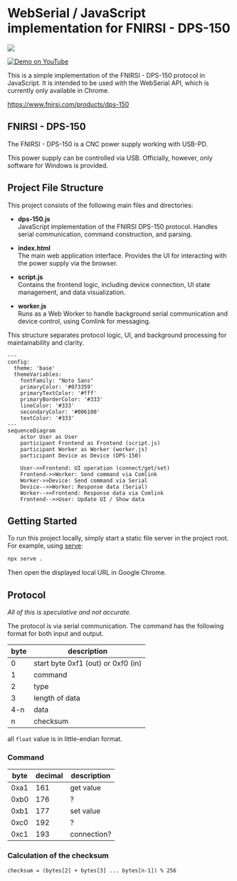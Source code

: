 WebSerial / JavaScript implementation for FNIRSI - DPS-150 
=========================================================

<img src="./docs/demo.png">

[![Demo on YouTube](https://img.youtube.com/vi/_RqsPEhD9YM/0.jpg)](https://www.youtube.com/watch?v=_RqsPEhD9YM )


This is a simple implementation of the FNIRSI - DPS-150 protocol in JavaScript. It is intended to be used with the WebSerial API, which is currently only available in Chrome.

https://www.fnirsi.com/products/dps-150

## FNIRSI - DPS-150 

The FNIRSI - DPS-150 is a CNC power supply working with USB-PD.

This power supply can be controlled via USB. Officially, however, only software for Windows is provided.

## Project File Structure

This project consists of the following main files and directories:

- **dps-150.js**  
  JavaScript implementation of the FNIRSI DPS-150 protocol. Handles serial communication, command construction, and parsing.

- **index.html**  
  The main web application interface. Provides the UI for interacting with the power supply via the browser.

- **script.js**  
  Contains the frontend logic, including device connection, UI state management, and data visualization.

- **worker.js**  
  Runs as a Web Worker to handle background serial communication and device control, using Comlink for messaging.

This structure separates protocol logic, UI, and background processing for maintainability and clarity.

```mermaid
---
config:
  theme: 'base'
  themeVariables:
    fontFamily: "Noto Sans"
    primaryColor: '#073359'
    primaryTextColor: '#fff'
    primaryBorderColor: '#333'
    lineColor: '#333'
    secondaryColor: '#006100'
    textColor: '#333'
---
sequenceDiagram
    actor User as User
    participant Frontend as Frontend (script.js)
    participant Worker as Worker (worker.js)
    participant Device as Device (DPS-150)

    User->>Frontend: UI operation (connect/get/set)
    Frontend->>Worker: Send command via Comlink
    Worker->>Device: Send command via Serial
    Device-->>Worker: Response data (Serial)
    Worker-->>Frontend: Response data via Comlink
    Frontend-->>User: Update UI / Show data
```

## Getting Started

To run this project locally, simply start a static file server in the project root. For example, using [serve](https://www.npmjs.com/package/serve):

```sh
npx serve .
```

Then open the displayed local URL in Google Chrome.

## Protocol

*All of this is speculative and not accurate.*

The protocol is via serial communication. The command has the following format for both input and output.


| byte | description |
|------|-------------|
|    0 | start byte 0xf1 (out) or 0xf0 (in) |
|    1 | command |
|    2 | type |
|    3 | length of data |
|  4-n | data |
|    n | checksum |

all `float` value is in little-endian format.

### Command

| byte | decimal | description |
|------|---------|-------------|
| 0xa1 |     161 | get value   |
| 0xb0 |     176 | ?           |
| 0xb1 |     177 | set value |
| 0xc0 |     192 | ? |
| 0xc1 |     193 | connection? |


### Calculation of the checksum

```
checksum = (bytes[2] + bytes[3] ... bytes[n-1]) % 256
```
